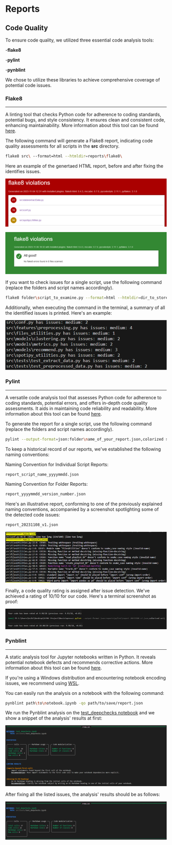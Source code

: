 # Reports

## Code Quality

To ensure code quality, we utilized three essential code analysis tools:

-**flake8**

-**pylint**

-**pynblint**

We chose to utilize these libraries to achieve comprehensive coverage of potential code issues.

### Flake8

---

A linting tool that checks Python code for adherence to coding standards, potential bugs, and style consistency. It ensures clean and consistent code, enhancing maintainability. More information about this tool can be found [here](https://github.com/PyCQA/flake8).

The following command will generate a Flake8 report, indicating code quality assessments for all scripts in the **src** directory.

```bash
flake8 src\ --format=html --htmldir=reports\flake8\
```

Here an example of the genertaed HTML report, before and after fixing the identifies issues.

![plot](/figures/flake8_before.png?raw=true)

![plot](/figures/flake8_after.png?raw=true)

If you want to check issues for a single script, use the following command (replace the folders and script names accordingly).

```bash
flake8 folder\script_to_examine.py --format=html --htmldir=dir_to_store_html_file\
```

Additionally, when executing the command in the terminal, a summary of all the identified issues is printed. Here's an example:

![plot](/figures/flake8_example_vscode.png?raw=true)

### Pylint

---

A versatile code analysis tool that assesses Python code for adherence to coding standards, potential errors, and offers in-depth code quality assessments. It aids in maintaining code reliability and readability. More information about this tool can be found [here](https://github.com/pylint-dev/pylint).

To generate the report for a single script, use the following command (replace the folders and script names accordingly).

```bash
pylint --output-format=json:folder\name_of_your_report.json,colorized script_folder\script_to_examine.py
```

To keep a historical record of our reports, we've established the following naming conventions:

Naming Convention for Individual Script Reports:

```bash
report_script_name_yyyymmdd.json
```

Naming Convention for Folder Reports:

```bash
report_yyyymmdd_version_number.json
```

Here's an illustrative report, conforming to one of the previously explained naming conventions, accompanied by a screenshot spotlighting some of the detected code issues:

```bash
report_20231108_v1.json
```

![plot](/figures/pylint_example.png?raw=true)

Finally, a code quality rating is assigned after issue detection. We've achieved a rating of 10/10 for our code. Here's a terminal screenshot as proof:

![plot](/figures/pylint_example_rating_vscode.png?raw=true)

### Pynblint

---

A static analysis tool for Jupyter notebooks written in Python. It reveals potential notebook defects and recommends corrective actions. More information about this tool can be found [here](https://github.com/collab-uniba/pynblint).

If you're using a Windows distribution and encountering notebook encoding issues, we recommend using [WSL](https://learn.microsoft.com/en-us/windows/wsl/install).

You can easily run the analysis on a notebook with the following command:

```bash
pynblint path\to\notebook.ipynb -qo path/to/save/report.json
```

We run the Pynblint analysis on the [test_deepchecks notebook](../src/tests/test_deepchecks.ipynb) and we show a snippet of the analysis' results at first:

![plot](/figures/pynblint_before_fix.png?raw=true)

After fixing all the listed issues, the analysis' results should be as follows:

![plot](/figures/pynblint_after_fix.png?raw=true)
